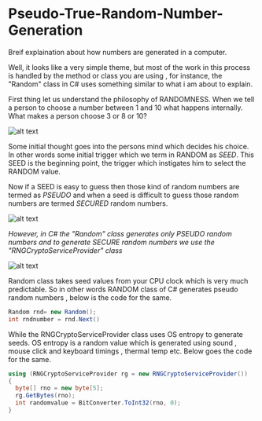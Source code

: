# Pseudo-True-Random-Number-Generation
Breif explaination about how numbers are generated in a computer.

Well, it looks like a very simple theme, but most of the work in this process is handled by the method or class you are using , for instance, the "Random" class in C# uses something similar to what i am about to explain.

First thing let us understand the philosophy of RANDOMNESS. When we tell a person to choose a number between 1 and 10 what happens internally. What makes a person choose 3 or 8 or 10?

![alt text](https://i.stack.imgur.com/nsoQL.png)

Some initial thought goes into the persons mind which decides his choice. In other words some initial trigger which we term in RANDOM as *SEED*. This SEED is the beginning point, the trigger which instigates him to select the RANDOM value.

Now if a SEED is easy to guess then those kind of random numbers are termed as *PSEUDO* and when a seed is difficult to guess those random numbers are termed *SECURED* random numbers. 

![alt text](https://i.stack.imgur.com/vQ9y5.png)

*However, in C# the "Random" class generates only PSEUDO random numbers and to generate SECURE random numbers we use the "RNGCryptoServiceProvider" class*

![alt text](https://i.stack.imgur.com/JJ93T.png)

Random class takes seed values from your CPU clock which is very much predictable. So in other words RANDOM class of C# generates pseudo random numbers , below is the code for the same.
```C#
Random rnd= new Random();
int rndnumber = rnd.Next()
```
While the RNGCryptoServiceProvider class uses OS entropy to generate seeds. OS entropy is a random value which is generated using sound , mouse click and keyboard timings , thermal temp etc. Below goes the code for the same.
```C#
using (RNGCryptoServiceProvider rg = new RNGCryptoServiceProvider()) 
{ 
  byte[] rno = new byte[5];    
  rg.GetBytes(rno);    
  int randomvalue = BitConverter.ToInt32(rno, 0); 
}

```
